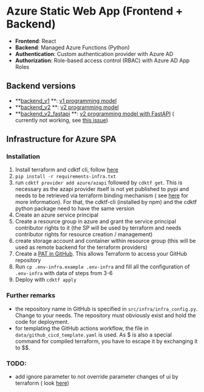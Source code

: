 # Azure Static Web App (Frontend + Backend)

- **Frontend**: React
- **Backend**: Managed Azure Functions (Python)
- **Authentication**: Custom authentication provider with Azure AD
- **Authorization**: Role-based access control (RBAC) with Azure AD App Roles

## Backend versions

- **[backend_v1](src%2Fbackend_v1)
  **: [v1 programming model](https://learn.microsoft.com/en-us/azure/azure-functions/functions-reference-python?tabs=asgi%2Capplication-level&pivots=python-mode-configuration)
- **[backend_v2](src%2Fbackend_v2)
  **: [v2 programming model](https://learn.microsoft.com/en-us/azure/azure-functions/functions-reference-python?tabs=asgi%2Capplication-level&pivots=python-mode-decorators)
- **[backend_v2_fastapi](src%2Fbackend_v2_fastapi)
  **: [v2 programming model with FastAPI](https://learn.microsoft.com/en-us/azure/azure-functions/functions-reference-python?tabs=asgi%2Capplication-level&pivots=python-mode-decorators#web-frameworks) (
  currently not working, see [this issue](https://github.com/Azure/azure-functions-python-worker/issues/1310))

## Infrastructure for Azure SPA

### Installation

1. Install terraform and cdktf cli,
   follow [here](https://developer.hashicorp.com/terraform/tutorials/cdktf/cdktf-install)
2. `pip install -r requirements-infra.txt`
3. run `cdktf provider add azure/azapi` followed by `cdktf get`. This is necessary as the azapi provider itself is not
   yet published to pypi and needs to be retrieved via terraform binding mechanism (
   see [here](https://discuss.hashicorp.com/t/is-it-already-possible-to-use-azapi-in-cdktf/43706) for more information).
   For that, the cdktf-cli (installed by npm) and the cdktf python package need to have the same version
4. Create an azure service principal
5. Create a resource group in azure and grant the service principal contributor rights to it (the SP will be used by
   terraform and needs contributor rights for resource creation / management)
6. create storage account and container within resource group (this will be used as remote backend for the terraform
   providers)
7. Create
   a [PAT in GitHub](https://docs.github.com/en/authentication/keeping-your-account-and-data-secure/managing-your-personal-access-tokens#creating-a-fine-grained-personal-access-token).
   This allows Terraform to access your GitHub repository
8. Run `cp .env-infra.example .env-infra` and fill all the configuration of `.env-infra` with data of steps from 3-6
9. Deploy with `cdktf apply`

### Further remarks

- the repository name in GitHub is specified in `src/infra/infra_config.py`. Change to your needs. The repository must
  obviously exist and hold the code for deployment.
- for templating the GitHub actions workflow, the file in `data/github_cicd_template.yaml` is used. As $ is also a
  special command for compiled terraform, you have to escape it by exchanging it to $$.

### TODO:

- add ignore parameter to not override parameter changes of ui by terraform (
  look [here](https://itnext.io/how-and-when-to-ignore-lifecycle-changes-in-terraform-ed5bfb46e7ae))
